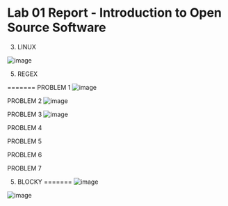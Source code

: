 # Lab 01 Report - Introduction to Open Source Software
3. LINUX

![image](https://user-images.githubusercontent.com/48782723/149572285-07c2905c-518b-4de1-aa60-5b608e9d465c.png)


5. REGEX

=======
PROBLEM 1
![image](https://user-images.githubusercontent.com/48782723/149566709-dc3277dd-537b-41de-ad5d-5a16947813f3.png)

PROBLEM 2
![image](https://user-images.githubusercontent.com/48782723/149568352-1c1ad3b6-207f-42d9-9e2b-6d69fdf0cdc5.png)

PROBLEM 3
![image](https://user-images.githubusercontent.com/48782723/149569331-312e4881-62f9-4a29-9dd9-d9ccf083ddb6.png)

PROBLEM 4

PROBLEM 5

PROBLEM 6

PROBLEM 7

5. BLOCKY
=======
![image](https://user-images.githubusercontent.com/48782723/149563774-aca8881b-7335-4066-957c-907e565eb33e.png)

![image](https://user-images.githubusercontent.com/48782723/149563696-64e8e1ff-bc87-436b-bb4b-fa91617d404d.png)
